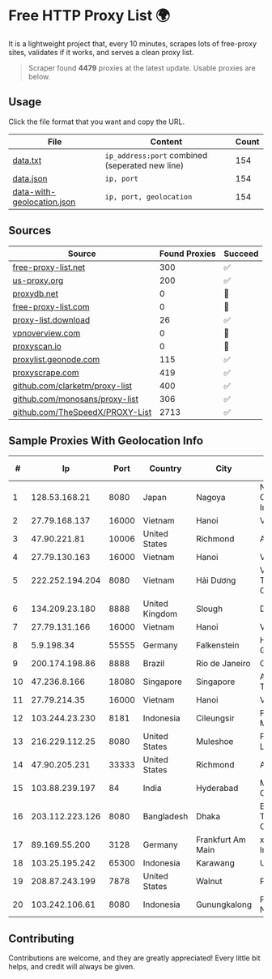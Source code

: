 
# Free HTTP Proxy List 🌍

It is a lightweight project that, every 10 minutes, scrapes lots of free-proxy sites, validates if it works, and serves a clean proxy list.


> Scraper found **4479** proxies at the latest update. Usable proxies are below.

## Usage

Click the file format that you want and copy the URL.


|File|Content|Count|
|----|-------|-----|
|[data.txt](https://raw.githubusercontent.com/themiralay/Proxy-List-World/master/data.txt)|`ip_address:port` combined (seperated new line)|154|
|[data.json](https://raw.githubusercontent.com/themiralay/Proxy-List-World/master/data.json)|`ip, port`|154|
|[data-with-geolocation.json](https://raw.githubusercontent.com/themiralay/Proxy-List-World/master/data-with-geolocation.json)|`ip, port, geolocation`|154|

## Sources

|Source|Found Proxies|Succeed|
|------|-------------|-------|
|[free-proxy-list.net](https://free-proxy-list.net)|300|✅|
|[us-proxy.org](https://www.us-proxy.org)|200|✅|
|[proxydb.net](http://proxydb.net)|0|🚫|
|[free-proxy-list.com](https://free-proxy-list.com/?page=&port=&type%5B%5D=http&type%5B%5D=https&up_time=0&search=Search)|0|🚫|
|[proxy-list.download](https://www.proxy-list.download/HTTP)|26|✅|
|[vpnoverview.com](https://vpnoverview.com/privacy/anonymous-browsing/free-proxy-servers)|0|🚫|
|[proxyscan.io](https://www.proxyscan.io)|0|🚫|
|[proxylist.geonode.com](https://proxylist.geonode.com/api/proxy-list?limit=300&page=1&sort_by=lastChecked&sort_type=desc&protocols=http,https)|115|✅|
|[proxyscrape.com](https://api.proxyscrape.com/v2/?request=displayproxies&protocol=http&timeout=10000&country=all&ssl=all&anonymity=all)|419|✅|
|[github.com/clarketm/proxy-list](https://raw.githubusercontent.com/clarketm/proxy-list/master/proxy-list-raw.txt)|400|✅|
|[github.com/monosans/proxy-list](https://raw.githubusercontent.com/monosans/proxy-list/main/proxies/http.txt)|306|✅|
|[github.com/TheSpeedX/PROXY-List](https://raw.githubusercontent.com/TheSpeedX/PROXY-List/master/http.txt)|2713|✅|


## Sample Proxies With Geolocation Info

|#|Ip|Port|Country|City|Internet Service Provider|
|-|--|----|-------|----|-------------------------|
|1|128.53.168.21|8080|Japan|Nagoya|NTT PC Communications, Inc.|
|2|27.79.168.137|16000|Vietnam|Hanoi|Viettel Corporation|
|3|47.90.221.81|10006|United States|Richmond|Alibaba.com LLC|
|4|27.79.130.163|16000|Vietnam|Hanoi|Viettel Corporation|
|5|222.252.194.204|8080|Vietnam|Hải Dương|VietNam Post and Telecom Corporation|
|6|134.209.23.180|8888|United Kingdom|Slough|DigitalOcean, LLC|
|7|27.79.131.166|16000|Vietnam|Hanoi|Viettel Corporation|
|8|5.9.198.34|55555|Germany|Falkenstein|Hetzner Online GmbH|
|9|200.174.198.86|8888|Brazil|Rio de Janeiro|Claro S.A|
|10|47.236.8.166|18080|Singapore|Singapore|Alibaba (US) Technology Co., Ltd.|
|11|27.79.214.35|16000|Vietnam|Hanoi|Viettel Corporation|
|12|103.244.23.230|8181|Indonesia|Cileungsir|PT Kahuripan Makmur Sentosa|
|13|216.229.112.25|8080|United States|Muleshoe|Five Area Systems, LLC|
|14|47.90.205.231|33333|United States|Richmond|Alibaba.com LLC|
|15|103.88.239.197|84|India|Hyderabad|Mana Communications|
|16|203.112.223.126|8080|Bangladesh|Dhaka|Bangladesh Telecommunications Company Ltd.|
|17|89.169.55.200|3128|Germany|Frankfurt Am Main|xorek.cloud International LTD|
|18|103.25.195.242|65300|Indonesia|Karawang|UNINA|
|19|208.87.243.199|7878|United States|Walnut|Psychz Networks|
|20|103.242.106.61|8080|Indonesia|Gunungkalong|PT Lintas Jaringan Nusantara|



## Contributing

Contributions are welcome, and they are greatly appreciated! Every
little bit helps, and credit will always be given.

